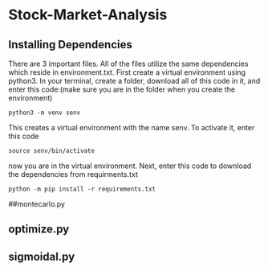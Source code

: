 # Stock-Market-Analysis

## Installing Dependencies

There are 3 important files. All of the files utilize the same dependencies which reside in environment.txt. First create a virtual environment using python3. In your terminal, create a folder, download all of this code in it, and enter this code:(make sure you are in the folder when you create the environment)

```
python3 -m venv senv
```

This creates a virtual environment with the name senv. To activate it, enter this code

```
source senv/bin/activate
```

now you are in the virtual environment. Next, enter this code to download the dependencies from requirments.txt

```
python -m pip install -r requirements.txt
```

##montecarlo.py

## optimize.py

## sigmoidal.py
